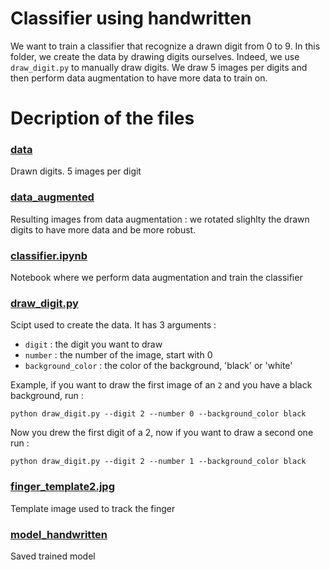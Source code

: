 # Classifier using handwritten

We want to train a classifier that recognize a drawn digit from 0 to 9. In this folder, we create the data by drawing digits ourselves. Indeed, we use `draw_digit.py` to manually draw digits. We draw 5 images per digits and then perform data augmentation to have more data to train on.

# Decription of the files

### [data](data/)

Drawn digits. 5 images per digit

### [data_augmented](data_augmented/)

Resulting images from data augmentation : we rotated slighlty the drawn digits to have more data and be more robust.

### [classifier.ipynb](classifier.ipynb)

Notebook where we perform data augmentation and train the classifier

### [draw_digit.py](draw_digit.py)

Scipt used to create the data. It has 3 arguments :
- `digit` : the digit you want to draw
- `number` : the number of the image, start with 0 
- `background_color` : the color of the background, 'black' or 'white'

Example, if you want to draw the first image of an `2` and you have a black background, run :

```
python draw_digit.py --digit 2 --number 0 --background_color black
```

Now you drew the first digit of a 2, now if you want to draw a second one run :

```
python draw_digit.py --digit 2 --number 1 --background_color black
```

### [finger_template2.jpg](finger_template2.jpg)

Template image used to track the finger

### [model_handwritten](model_handritten)

Saved trained model

